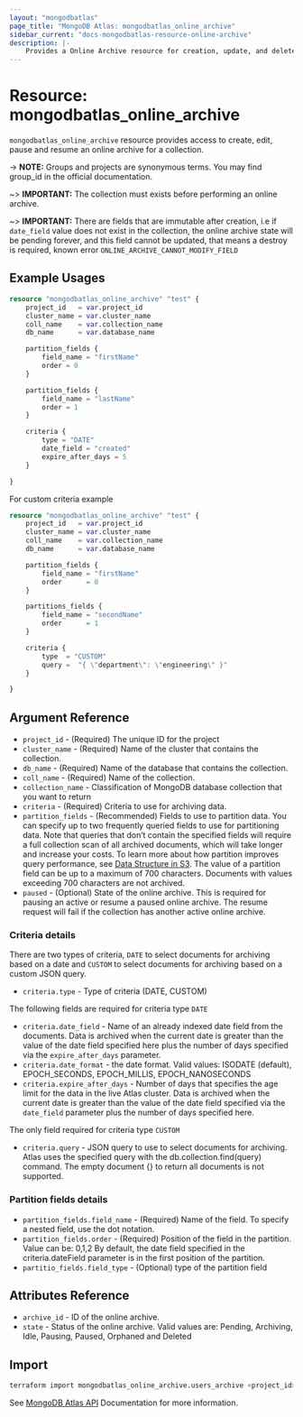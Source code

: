 ```yaml
---
layout: "mongodbatlas"
page_title: "MongoDB Atlas: mongodbatlas_online_archive"
sidebar_current: "docs-mongodbatlas-resource-online-archive"
description: |-
    Provides a Online Archive resource for creation, update, and delete
---
```


# Resource: mongodbatlas_online_archive

`mongodbatlas_online_archive` resource provides access to create, edit, pause and resume an online archive for a collection. 

-> **NOTE:** Groups and projects are synonymous terms. You may find group_id in the official documentation.

~> **IMPORTANT:** The collection must exists before performing an online archive.

~> **IMPORTANT:** There are fields that are immutable after creation, i.e if `date_field` value does not exist in the collection, the online archive state will be pending forever, and this field cannot be updated, that means a destroy is required, known error `ONLINE_ARCHIVE_CANNOT_MODIFY_FIELD`

## Example Usages
```terraform
resource "mongodbatlas_online_archive" "test" {
    project_id   = var.project_id
    cluster_name = var.cluster_name
    coll_name    = var.collection_name
    db_name      = var.database_name

    partition_fields {
        field_name = "firstName"
        order = 0
    }

    partition_fields {
        field_name = "lastName"
        order = 1
    }

    criteria {
        type = "DATE"
        date_field = "created"
        expire_after_days = 5
    }

}
```

For custom criteria example

```terraform
resource "mongodbatlas_online_archive" "test" {
    project_id   = var.project_id
    cluster_name = var.cluster_name
    coll_name    = var.collection_name
    db_name      = var.database_name

    partition_fields {
        field_name = "firstName"
        order      = 0 
    }

    partitions_fields {
        field_name = "secondName"
        order      = 1 
    }

    criteria {
        type  = "CUSTOM"
        query =  "{ \"department\": \"engineering\" }"
    }

}

```

## Argument Reference
* `project_id`       -  (Required) The unique ID for the project
* `cluster_name`     -  (Required) Name of the cluster that contains the collection.
* `db_name`          -  (Required) Name of the database that contains the collection.
* `coll_name`        -  (Required) Name of the collection.
* `collection_name`  -  Classification of MongoDB database collection that you want to return
* `criteria`         -  (Required) Criteria to use for archiving data.
* `partition_fields` -  (Recommended) Fields to use to partition data. You can specify up to two frequently queried fields to use for partitioning data. Note that queries that don’t contain the specified fields will require a full collection scan of all archived documents, which will take longer and increase your costs. To learn more about how partition improves query performance, see [Data Structure in S3](https://docs.mongodb.com/datalake/admin/optimize-query-performance/#data-structure-in-s3). The value of a partition field can be up to a maximum of 700 characters. Documents with values exceeding 700 characters are not archived.
* `paused`           - (Optional) State of the online archive. This is required for pausing an active or resume a paused online archive. The resume request will fail if the collection has another active online archive.

### Criteria details

There are two types of criteria, `DATE` to select documents for archiving based on a date and
`CUSTOM` to select documents for archiving based on a custom JSON query.

* `criteria.type`          - Type of criteria (DATE, CUSTOM)

The following fields are required for criteria type `DATE`

* `criteria.date_field`    - Name of an already indexed date field from the documents. Data is archived when the current date is greater than the value of the date field specified here plus the number of days specified via the `expire_after_days` parameter.
* `criteria.date_format`   - the date format. Valid values:  ISODATE (default), EPOCH_SECONDS, EPOCH_MILLIS, EPOCH_NANOSECONDS
* `criteria.expire_after_days` - Number of days that specifies the age limit for the data in the live Atlas cluster. Data is archived when the current date is greater than the value of the date field specified via the `date_field` parameter plus the number of days specified here.

The only field required for criteria type `CUSTOM`

* `criteria.query` - JSON query to use to select documents for archiving. Atlas uses the specified query with the db.collection.find(query) command. The empty document {} to return all documents is not supported.

### Partition fields details
* `partition_fields.field_name` - (Required) Name of the field. To specify a nested field, use the dot notation.
* `partition_fields.order` - (Required) Position of the field in the partition. Value can be: 0,1,2
By default, the date field specified in the criteria.dateField parameter is in the first position of the partition.
* `partitio_fields.field_type` - (Optional) type of the partition field

## Attributes Reference
* `archive_id` - ID of the online archive.
* `state`    - Status of the online archive. Valid values are: Pending, Archiving, Idle, Pausing, Paused, Orphaned and Deleted

## Import 

```bash
terraform import mongodbatlas_online_archive.users_archive <project_id>-<cluster_name>-<archive_id>
```

See [MongoDB Atlas API](https://docs.atlas.mongodb.com/reference/api/online-archive-create-one/) Documentation for more information.
